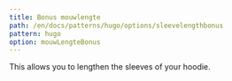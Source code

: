 ```yaml
---
title: Bonus mouwlengte
path: /en/docs/patterns/hugo/options/sleevelengthbonus
pattern: hugo
option: mouwLengteBonus
---
```


This allows you to lengthen the sleeves of your hoodie.